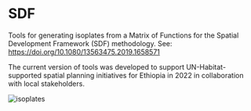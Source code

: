 # SDF

Tools for generating isoplates from a Matrix of Functions for the Spatial Development Framework (SDF) methodology.
See: https://doi.org/10.1080/13563475.2019.1658571 

The current version of tools was developed to support UN-Habitat-supported spatial planning initiatives for Ethiopia in 2022 in collaboration with local stakeholders.


![isoplates](https://user-images.githubusercontent.com/6665872/189475586-3ae7d6ca-1645-4aa5-890f-6139d83d1b1a.png)
